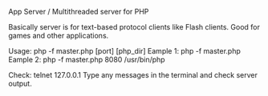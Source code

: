 App Server / Multithreaded server for PHP

Basically server is for text-based protocol clients like Flash clients. Good for games and other applications.

Usage: php -f master.php [port] [php_dir]
Eample 1: php -f master.php
Eample 2: php -f master.php 8080 /usr/bin/php

Check:
telnet 127.0.0.1
Type any messages in the terminal and check server output.
